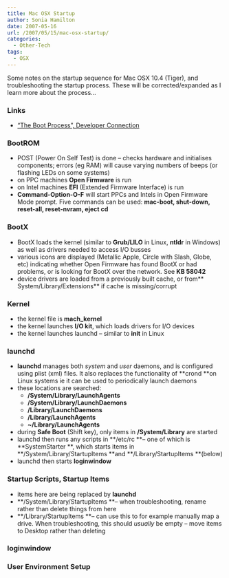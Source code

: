 ```yaml
---
title: Mac OSX Startup
author: Sonia Hamilton
date: 2007-05-16
url: /2007/05/15/mac-osx-startup/
categories:
  - Other-Tech
tags:
  - OSX
---
```

Some notes on the startup sequence for Mac OSX 10.4 (Tiger), and troubleshooting the startup process. These will be corrected/expanded as I learn more about the process&#8230;

<!--more-->

### Links

  * [&#8220;The Boot Process&#8221;, Developer Connection][1]

<!--more-->

### BootROM

  * POST (Power On Self Test) is done &#8211; checks hardware and initialises components; errors (eg RAM) will cause varying numbers of beeps (or flashing LEDs on some systems)
  * on PPC machines **Open Firmware** is run
  * on Intel machines **EFI** (Extended Firmware Interface) is run
  * **Command-Option-O-F** will start PPCs and Intels in Open Firmware Mode prompt. Five commands can be used: **mac-boot, shut-down, reset-all, reset-nvram, eject cd**

### BootX

  * BootX loads the kernel (similar to **Grub/LILO** in Linux, **ntldr** in Windows) as well as drivers needed to access I/O busses
  * various icons are displayed (Metallic Apple, Circle with Slash, Globe, etc) indicating whether Open Firmware has found BootX or had problems, or is looking for BootX over the network. See **KB 58042**
  * device drivers are loaded from a previously built cache, or from** System/Library/Extensions** if cache is missing/corrupt

### Kernel

  * the kernel file is **mach_kernel**
  * the kernel launches **I/O kit**, which loads drivers for I/O devices
  * the kernel launches launchd &#8211; similar to **init** in Linux

### launchd

  * **launchd** manages both *system* and *user* daemons, and is configured using plist (xml) files. It also replaces the functionality of **crond **on Linux systems ie it can be used to periodically launch daemons
  * these locations are searched: 
      * **/System/Library/LaunchAgents**
      * **/System/Library/LaunchDaemons**
      * **/Library/LaunchDaemons**
      * **/Library/LaunchAgents**
      * **~/Library/LaunchAgents**
  * during **Safe Boot** (Shift key), only items in **/System/Library** are started
  * launchd then runs any scripts in **/etc/rc **&#8211; one of which is **SystemStarter **, which starts items in **/System/Library/StartupItems **and **/Library/StartupItems **(below)
  * launchd then starts **loginwindow**

### Startup Scripts, Startup Items

  * items here are being replaced by **launchd**
  * **/System/Library/StartupItems **&#8211; when troubleshooting, rename rather than delete things from here
  * **/Library/StartupItems **&#8211; can use this to for example manually map a drive. When troubleshooting, this should *usually* be empty &#8211; move items to Desktop rather than deleting

### loginwindow

### User Environment Setup

 [1]: http://developer.apple.com/documentation/MacOSX/Conceptual/BPSystemStartup/index.html
